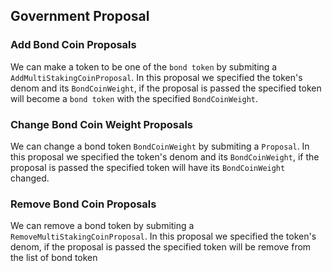 ## Government Proposal

### Add Bond Coin Proposals

We can make a token to be one of the `bond token` by submiting a `AddMultiStakingCoinProposal`. In this proposal we specified the token's denom and its `BondCoinWeight`, if the proposal is passed the specified token will become a `bond token` with the specified `BondCoinWeight`.

### Change Bond Coin Weight Proposals

We can change a bond token `BondCoinWeight` by submiting a `Proposal`. In this proposal we specified the token's denom and its `BondCoinWeight`, if the proposal is passed the specified token will have its `BondCoinWeight` changed.

### Remove Bond Coin Proposals

We can remove a bond token by submiting a `RemoveMultiStakingCoinProposal`. In this proposal we specified the token's denom, if the proposal is passed the specified token will be remove from the list of bond token